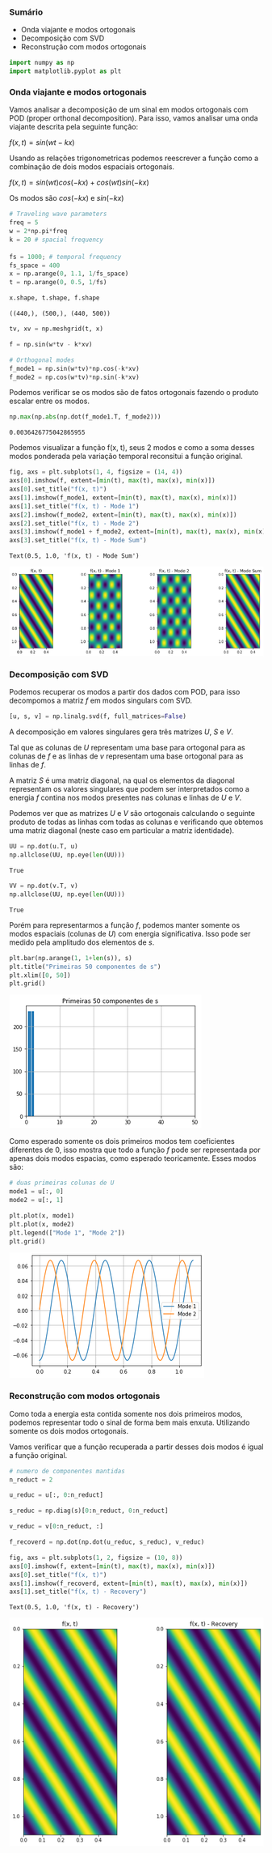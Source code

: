 ### Sumário

- Onda viajante e modos ortogonais
- Decomposição com SVD
- Reconstrução com modos ortogonais


```python
import numpy as np
import matplotlib.pyplot as plt
```

### Onda viajante e modos ortogonais

Vamos analisar a decomposição de um sinal em modos ortogonais com POD (proper orthonal decomposition). Para isso, vamos analisar uma onda viajante descrita pela seguinte função:

$f(x, t) = sin(wt - kx)$

Usando as relações trigonometricas podemos reescrever a função como a combinação de dois modos espaciais ortogonais.

$f(x, t) = sin(wt)cos(-kx) + cos(wt)sin(-kx)$


Os modos são $cos(-kx)$ e $sin(-kx)$



```python
# Traveling wave parameters
freq = 5
w = 2*np.pi*freq
k = 20 # spacial frequency

fs = 1000; # temporal frequency
fs_space = 400
x = np.arange(0, 1.1, 1/fs_space)
t = np.arange(0, 0.5, 1/fs)

```


```python
x.shape, t.shape, f.shape
```




    ((440,), (500,), (440, 500))




```python
tv, xv = np.meshgrid(t, x)
```


```python
f = np.sin(w*tv - k*xv)
```


```python
# Orthogonal modes
f_mode1 = np.sin(w*tv)*np.cos(-k*xv)
f_mode2 = np.cos(w*tv)*np.sin(-k*xv)
```

Podemos verificar se os modos são de fatos ortogonais fazendo o produto escalar entre os modos.


```python
np.max(np.abs(np.dot(f_mode1.T, f_mode2)))
```




    0.0036426775042865955



Podemos visualizar a função f(x, t), seus 2 modos e como a soma desses modos ponderada pela variação temporal reconsitui a função original.


```python
fig, axs = plt.subplots(1, 4, figsize = (14, 4))
axs[0].imshow(f, extent=[min(t), max(t), max(x), min(x)])
axs[0].set_title("f(x, t)")
axs[1].imshow(f_mode1, extent=[min(t), max(t), max(x), min(x)])
axs[1].set_title("f(x, t) - Mode 1")
axs[2].imshow(f_mode2, extent=[min(t), max(t), max(x), min(x)])
axs[2].set_title("f(x, t) - Mode 2")
axs[3].imshow(f_mode1 + f_mode2, extent=[min(t), max(t), max(x), min(x)])
axs[3].set_title("f(x, t) - Mode Sum")
```




    Text(0.5, 1.0, 'f(x, t) - Mode Sum')




![png](Decomposicao_em_modos_ortogonais_files/Decomposicao_em_modos_ortogonais_12_1.png)


### Decomposição com SVD

Podemos recuperar os modos a partir dos dados com POD, para isso decompomos a matriz $f$ em modos singulars com SVD.


```python
[u, s, v] = np.linalg.svd(f, full_matrices=False)
```

A decomposição em valores singulares gera três matrizes $U$, $S$ e $V$. 

Tal que as colunas de $U$ representam uma base para ortogonal para as colunas de $f$ e as linhas de $v$ representam uma base ortogonal para as linhas de $f$.

A matriz $S$ é uma matriz diagonal, na qual os elementos da diagonal representam os valores singulares que podem ser interpretados como a energia $f$ contina nos modos presentes nas colunas e linhas de $U$ e $V$.

Podemos ver que as matrizes $U$ e $V$ são ortogonais calculando o seguinte produto de todas as linhas com todas as colunas e verificando que obtemos uma matriz diagonal (neste caso em particular a matriz identidade).


```python
UU = np.dot(u.T, u)
np.allclose(UU, np.eye(len(UU)))
```




    True




```python
VV = np.dot(v.T, v)
np.allclose(UU, np.eye(len(UU)))
```




    True



Porém para representarmos a função $f$, podemos manter somente os modos espaciais (colunas de $U$) com energia significativa. Isso pode ser medido pela amplitudo dos elementos de $s$.


```python
plt.bar(np.arange(1, 1+len(s)), s)
plt.title("Primeiras 50 componentes de s")
plt.xlim([0, 50])
plt.grid()
```


![png](Decomposicao_em_modos_ortogonais_files/Decomposicao_em_modos_ortogonais_21_0.png)


Como esperado somente os dois primeiros modos tem coeficientes diferentes de 0, isso mostra que todo a função $f$ pode ser representada por apenas dois modos espacias, como esperado teoricamente. Esses modos são:


```python
# duas primeiras colunas de U
mode1 = u[:, 0]
mode2 = u[:, 1]
```


```python
plt.plot(x, mode1)
plt.plot(x, mode2)
plt.legend(["Mode 1", "Mode 2"])
plt.grid()
```


![png](Decomposicao_em_modos_ortogonais_files/Decomposicao_em_modos_ortogonais_24_0.png)


### Reconstrução com modos ortogonais

Como toda a energia esta contida somente nos dois primeiros modos, podemos representar todo o sinal de forma bem mais enxuta. Utilizando somente os dois modos ortogonais.

Vamos verificar que a função recuperada a partir desses dois modos é igual a função original.



```python
# numero de componentes mantidas
n_reduct = 2
```


```python
u_reduc = u[:, 0:n_reduct]
```


```python
s_reduc = np.diag(s)[0:n_reduct, 0:n_reduct]
```


```python
v_reduc = v[0:n_reduct, :]
```


```python
f_recoverd = np.dot(np.dot(u_reduc, s_reduc), v_reduc)
```


```python
fig, axs = plt.subplots(1, 2, figsize = (10, 8))
axs[0].imshow(f, extent=[min(t), max(t), max(x), min(x)])
axs[0].set_title("f(x, t)")
axs[1].imshow(f_recoverd, extent=[min(t), max(t), max(x), min(x)])
axs[1].set_title("f(x, t) - Recovery")
```




    Text(0.5, 1.0, 'f(x, t) - Recovery')




![png](Decomposicao_em_modos_ortogonais_files/Decomposicao_em_modos_ortogonais_32_1.png)

